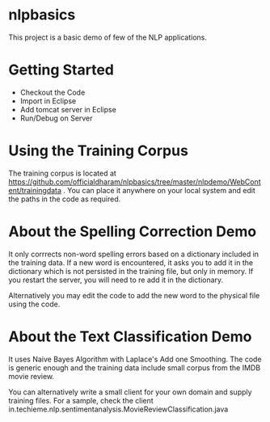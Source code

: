 # nlpbasics
This project is a basic demo of few of the NLP applications. 

# Getting Started
* Checkout the Code
* Import in Eclipse
* Add tomcat server in Eclipse
* Run/Debug on Server

# Using the Training Corpus
The training corpus is located at https://github.com/officialdharam/nlpbasics/tree/master/nlpdemo/WebContent/trainingdata . You can place it anywhere on your local system and edit the paths in the code as required.

# About the Spelling Correction Demo
It only corrrects non-word spelling errors based on a dictionary included in the training data. If a new word is encountered, it asks you to add it in the dictionary which is not persisted in the training file, but only in memory. If you restart the server, you will need to re add it in the dictionary. 

Alternatively you may edit the code to add the new word to the physical file using the code.

# About the Text Classification Demo
It uses Naive Bayes Algorithm with Laplace's Add one Smoothing. The code is generic enough and the training data include small corpus from the IMDB movie review.

You can alternatively write a small client for your own domain and supply training files. For a sample, check the client in.techieme.nlp.sentimentanalysis.MovieReviewClassification.java



